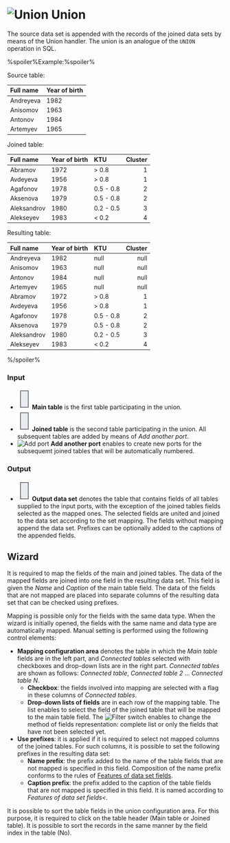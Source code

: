 # ![Union](../../images/icons/components/union_default.svg) Union

The source data set is appended with the records of the joined data sets by means of the Union handler. The union is an analogue of the `UNION` operation in SQL.

%spoiler%Example:%spoiler%

Source table:

|Full name|Year of birth|
|:-|:-|
|Andreyeva|1982|
|Anisomov|1963|
|Antonov|1984|
|Artemyev|1965|

Joined table:

|Full name|Year of birth|KTU|Cluster|
|:-|:-|:-|-:|
|Abramov|1972|\> 0.8|1|
|Avdeyeva|1956|\> 0.8|1|
|Agafonov|1978|0.5 - 0.8|2|
|Aksenova|1979|0.5 - 0.8|2|
|Aleksandrov|1980|0.2 - 0.5|3|
|Alekseyev|1983|< 0.2|4|

Resulting table:

|Full name|Year of birth|KTU|Cluster|
|:-|:-|:-|-:|
|Andreyeva|1982|null|null|
|Anisomov|1963|null|null|
|Antonov|1984|null|null|
|Artemyev|1965|null|null|
|Abramov|1972|\> 0.8|1|
|Avdeyeva|1956|\> 0.8|1|
|Agafonov|1978|0.5 - 0.8|2|
|Aksenova|1979|0.5 - 0.8|2|
|Aleksandrov|1980|0.2 - 0.5|3|
|Alekseyev|1983|< 0.2|4|

%/spoiler%

### Input

* ![Main table](../../images/icons/app/node/ports/inputs/table_inactive.svg) **Main table** is the first table participating in the union.
* ![Joined table](../../images/icons/app/node/ports/inputs/table_inactive.svg) **Joined table** is the second table participating in the union. All subsequent tables are added by means of *Add another port*.
* ![Add port](../../images/icons/toolbar-controls/plus-native_default.svg) **Add another port** enables to create new ports for the subsequemt joined tables that will be automatically numbered.

### Output

* ![Output data set](../../images/icons/app/node/ports/inputs/table_inactive.svg) **Output data set** denotes the table that contains fields of all tables supplied to the input ports, with the exception of the joined tables fields selected as the mapped ones. The selected fields are united and joined to the data set according to the set mapping. The fields without mapping append the data set. Prefixes can be optionally added to the captions of the appended fields.

## Wizard

It is required to map the fields of the main and joined tables. The data of the mapped fields are joined into one field in the resulting data set. This field is given the *Name* and *Caption* of the main table field. The data of the fields that are not mapped are placed into separate columns of the resulting data set that can be checked using prefixes.

Mapping is possible only for the fields with the same data type. When the wizard is initially opened, the fields with the same name and data type are automatically mapped. Manual setting is performed using the following control elements:

* **Mapping configuration area** denotes the table in which the *Main table* fields are in the left part, and *Connected tables* selected with checkboxes and drop-down lists are in the right part. *Connected tables* are shown as follows: *Connected table*, *Connected table 2* ... *Connected table N*.
   * **Checkbox**: the fields involved into mapping are selected with a flag in these columns of *Connected tables*.
   * **Drop-down lists of fields** are in each row of the mapping table. The list enables to select the field of the joined table that will be mapped to the main table field. The ![Filter](../../images/icons/filter-switcher/filterswitch-on_default.svg) switch enables to change the method of fields representation: complete list or only the fields that have not been selected yet.
* **Use prefixes**: it is applied if it is required to select not mapped columns of the joined tables. For such columns, it is possible to set the following prefixes in the resulting data set:
   * **Name prefix**: the prefix added to the name of the table fields that are not mapped is specified in this field. Composition of the name prefix conforms to the rules of [Features of data set fields](../../data/datasetfieldoptions.md).
   * **Caption prefix**: the prefix added to the caption of the table fields that are not mapped is specified in this field. It is named according to *Features of data set fields<*.


It is possible to sort the table fields in the union configuration area. For this purpose, it is required to click on the table header (Main table or Joined table). It is possible to sort the records in the same manner by the field index in the table (No).
